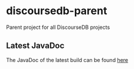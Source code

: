 # discoursedb-parent
Parent project for all DiscourseDB projects

## Latest JavaDoc
The JavaDoc of the latest build can be found [here](http://moon.lti.cs.cmu.edu:8080/job/DiscourseDB/ws/discoursedb-parent/target/apidocs/index.html)
